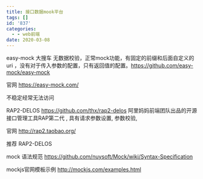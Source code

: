 ```yaml
---
title: 接口数据mook平台
tags: []
id: '837'
categories:
  - - web前端
date: 2020-03-08
---
```


easy-mock 大搜车 无数据校验，正常mock功能，有固定的前缀和后面自定义的uri ，没有对于传入参数的配置，只有返回值的配置。https://github.com/easy-mock/easy-mock

官网 https://easy-mock.com/

不稳定经常无法访问



RAP2-DELOS https://github.com/thx/rap2-delos 阿里妈妈前端团队出品的开源接口管理工具RAP第二代 , 具有请求参数设置, 参数校验,

官网 http://rap2.taobao.org/


推荐 RAP2-DELOS

mock 语法规范
https://github.com/nuysoft/Mock/wiki/Syntax-Specification

mockjs官网模板示例
http://mockjs.com/examples.html
